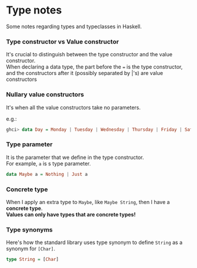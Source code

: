 # Type notes
Some notes regarding types and typeclasses in Haskell.


### Type constructor vs Value constructor

It's crucial to distinguish between the type constructor and the value constructor.\
When declaring a data type, the part before the `=` is the type constructor, and the constructors after it (possibly separated by |'s) are value constructors


### Nullary value constructors

It's when all the value constructors take no parameters.

e.g.:
```hs
ghci> data Day = Monday | Tuesday | Wednesday | Thursday | Friday | Saturday | Sunday
```


### Type parameter

It is the parameter that we define in the type constructor.\
For example, `a` is s type parameter.

```hs
data Maybe a = Nothing | Just a  
```

### Concrete type

When I apply an extra type to `Maybe`, like `Maybe String`, then I have a **concrete type**.\
**Values can only have types that are concrete types!**


### Type synonyms

Here's how the standard library uses type synonym to define `String` as a synonym for `[Char]`.

```hs
type String = [Char]
```
